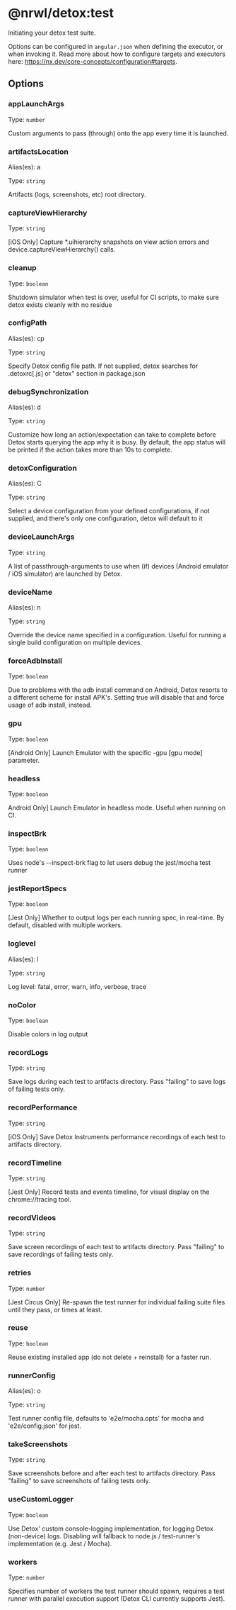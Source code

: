 # @nrwl/detox:test

Initiating your detox test suite.

Options can be configured in `angular.json` when defining the executor, or when invoking it. Read more about how to configure targets and executors here: https://nx.dev/core-concepts/configuration#targets.

## Options

### appLaunchArgs

Type: `number`

Custom arguments to pass (through) onto the app every time it is launched.

### artifactsLocation

Alias(es): a

Type: `string`

Artifacts (logs, screenshots, etc) root directory.

### captureViewHierarchy

Type: `string`

[iOS Only] Capture \*.uihierarchy snapshots on view action errors and device.captureViewHierarchy() calls.

### cleanup

Type: `boolean`

Shutdown simulator when test is over, useful for CI scripts, to make sure detox exists cleanly with no residue

### configPath

Alias(es): cp

Type: `string`

Specify Detox config file path. If not supplied, detox searches for .detoxrc[.js] or "detox" section in package.json

### debugSynchronization

Alias(es): d

Type: `string`

Customize how long an action/expectation can take to complete before Detox starts querying the app why it is busy. By default, the app status will be printed if the action takes more than 10s to complete.

### detoxConfiguration

Alias(es): C

Type: `string`

Select a device configuration from your defined configurations, if not supplied, and there's only one configuration, detox will default to it

### deviceLaunchArgs

Type: `string`

A list of passthrough-arguments to use when (if) devices (Android emulator / iOS simulator) are launched by Detox.

### deviceName

Alias(es): n

Type: `string`

Override the device name specified in a configuration. Useful for running a single build configuration on multiple devices.

### forceAdbInstall

Type: `boolean`

Due to problems with the adb install command on Android, Detox resorts to a different scheme for install APK's. Setting true will disable that and force usage of adb install, instead.

### gpu

Type: `boolean`

[Android Only] Launch Emulator with the specific -gpu [gpu mode] parameter.

### headless

Type: `boolean`

Android Only] Launch Emulator in headless mode. Useful when running on CI.

### inspectBrk

Type: `boolean`

Uses node's --inspect-brk flag to let users debug the jest/mocha test runner

### jestReportSpecs

Type: `boolean`

[Jest Only] Whether to output logs per each running spec, in real-time. By default, disabled with multiple workers.

### loglevel

Alias(es): l

Type: `string`

Log level: fatal, error, warn, info, verbose, trace

### noColor

Type: `boolean`

Disable colors in log output

### recordLogs

Type: `string`

Save logs during each test to artifacts directory. Pass "failing" to save logs of failing tests only.

### recordPerformance

Type: `string`

[iOS Only] Save Detox Instruments performance recordings of each test to artifacts directory.

### recordTimeline

Type: `string`

[Jest Only] Record tests and events timeline, for visual display on the chrome://tracing tool.

### recordVideos

Type: `string`

Save screen recordings of each test to artifacts directory. Pass "failing" to save recordings of failing tests only.

### retries

Type: `number`

[Jest Circus Only] Re-spawn the test runner for individual failing suite files until they pass, or <N> times at least.

### reuse

Type: `boolean`

Reuse existing installed app (do not delete + reinstall) for a faster run.

### runnerConfig

Alias(es): o

Type: `string`

Test runner config file, defaults to 'e2e/mocha.opts' for mocha and 'e2e/config.json' for jest.

### takeScreenshots

Type: `string`

Save screenshots before and after each test to artifacts directory. Pass "failing" to save screenshots of failing tests only.

### useCustomLogger

Type: `boolean`

Use Detox' custom console-logging implementation, for logging Detox (non-device) logs. Disabling will fallback to node.js / test-runner's implementation (e.g. Jest / Mocha).

### workers

Type: `number`

Specifies number of workers the test runner should spawn, requires a test runner with parallel execution support (Detox CLI currently supports Jest).
